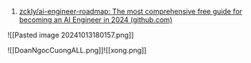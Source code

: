 1. [zckly/ai-engineer-roadmap: The most comprehensive free guide for becoming an AI Engineer in 2024 (github.com)](https://github.com/zckly/ai-engineer-roadmap)

	
![[Pasted image 20241013180157.png]]

![[DoanNgocCuongALL.png]]![[xong.png]]